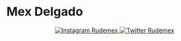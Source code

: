 # Mex Delgado
<div align="center">
  <a href="https://instagram.com/rudemex">
    <img src="https://img.shields.io/badge/-@rudemex-E4405F?style=flat-square&labelColor=E4405F&logo=instagram&logoColor=FFFFFF&link=https://instagram.com/rudemex" alt="Instagram Rudemex"/>
  </a>
 <a href="https://twitter.com/rudemex">
    <img src="https://img.shields.io/badge/-@rudemex-1ca0f1?style=flat-square&labelColor=1ca0f1&logo=twitter&logoColor=white&link=https://twitter.com/rudemex" alt="Twitter Rudemex"/>
  </a>
</div>



<!--
### Hi there 👋
**rudemex/rudemex** is a ✨ _special_ ✨ repository because its `README.md` (this file) appears on your GitHub profile.

Here are some ideas to get you started:

- 🔭 I’m currently working on ...
- 🌱 I’m currently learning ...
- 👯 I’m looking to collaborate on ...
- 🤔 I’m looking for help with ...
- 💬 Ask me about ...
- 📫 How to reach me: ...
- 😄 Pronouns: ...
- ⚡ Fun fact: ...
-->
